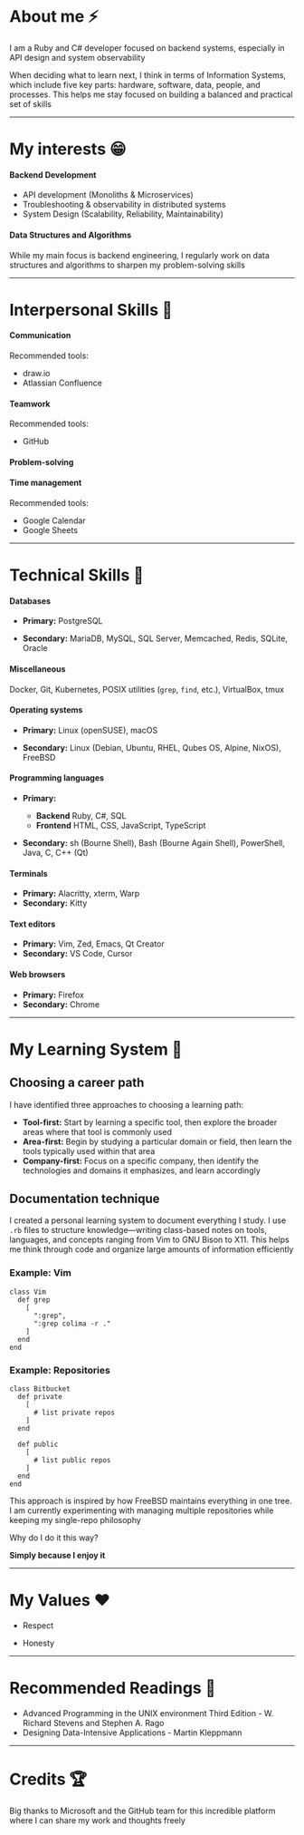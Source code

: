 
# About me ⚡

I am a Ruby and C# developer focused on backend systems, especially in API design and system observability

When deciding what to learn next, I think in terms of Information Systems, which include five key parts: hardware, software, data, people, and processes. This helps me stay focused on building a balanced and practical set of skills

---

# My interests 😁

#### Backend Development

* API development (Monoliths & Microservices)
* Troubleshooting & observability in distributed systems
* System Design (Scalability, Reliability, Maintainability)
 
#### Data Structures and Algorithms

While my main focus is backend engineering, I regularly work on data structures and algorithms to sharpen my problem-solving skills

---

# Interpersonal Skills 🌱

#### Communication

Recommended tools:

* draw.io
* Atlassian Confluence

#### Teamwork

Recommended tools:

* GitHub

#### Problem-solving

#### Time management

Recommended tools:

* Google Calendar
* Google Sheets

---

# Technical Skills 🔧

#### Databases

- **Primary:** PostgreSQL

- **Secondary:** MariaDB, MySQL, SQL Server, Memcached, Redis, SQLite, Oracle

#### Miscellaneous

Docker, Git, Kubernetes, POSIX utilities (`grep`, `find`, etc.), VirtualBox, tmux

#### Operating systems

- **Primary:** Linux (openSUSE), macOS

- **Secondary:** Linux (Debian, Ubuntu, RHEL, Qubes OS, Alpine, NixOS), FreeBSD

#### Programming languages

- **Primary:**
  - **Backend** Ruby, C#, SQL
  - **Frontend** HTML, CSS, JavaScript, TypeScript

- **Secondary:** sh (Bourne Shell), Bash (Bourne Again Shell), PowerShell, Java, C, C++ (Qt)

#### Terminals

- **Primary:** Alacritty, xterm, Warp
- **Secondary:** Kitty

#### Text editors

- **Primary:** Vim, Zed, Emacs, Qt Creator
- **Secondary:** VS Code, Cursor

#### Web browsers

- **Primary:** Firefox
- **Secondary:** Chrome

---

# My Learning System 🧠

## Choosing a career path

I have identified three approaches to choosing a learning path:
* **Tool-first:** Start by learning a specific tool, then explore the broader areas where that tool is commonly used
* **Area-first:** Begin by studying a particular domain or field, then learn the tools typically used within that area
* **Company-first:** Focus on a specific company, then identify the technologies and domains it emphasizes, and learn accordingly

## Documentation technique

I created a personal learning system to document everything I study. I use `.rb` files to structure knowledge—writing class-based notes on tools, languages, and concepts ranging from Vim to GNU Bison to X11. This helps me think through code and organize large amounts of information efficiently

### Example: Vim

```
class Vim
  def grep
    [
      ":grep",
      ":grep colima -r ."
    ]
  end
end
```

### Example: Repositories

```
class Bitbucket
  def private
    [
      # list private repos
    ]
  end

  def public
    [
      # list public repos
    ]
  end
end
```

This approach is inspired by how FreeBSD maintains everything in one tree. I am currently experimenting with managing multiple repositories while keeping my single-repo philosophy

Why do I do it this way?

**Simply because I enjoy it**

---

# My Values ❤️

- Respect

- Honesty

---

# Recommended Readings 📕

- Advanced Programming in the UNIX environment Third Edition - W. Richard Stevens and Stephen A. Rago
- Designing Data-Intensive Applications - Martin Kleppmann

---

# Credits 🏆

Big thanks to Microsoft and the GitHub team for this incredible platform where I can share my work and thoughts freely
